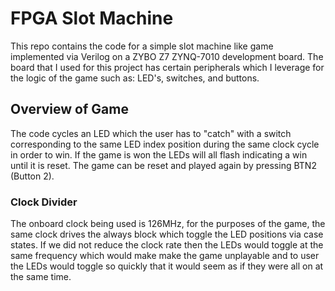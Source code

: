 # FPGA Slot Machine <br>
This repo contains the code for a simple slot machine like game implemented via Verilog on a ZYBO Z7 ZYNQ-7010 development board. The board that I used for this project has certain peripherals which I leverage for the logic of the game such as: LED's, switches, and buttons. <br>

## Overview of Game
The code cycles an LED which the user has to "catch" with a switch corresponding to the same LED index position during the same clock cycle in order to win. If the game is won the LEDs will all flash indicating a win until it is reset. The game can be reset and played again by pressing BTN2 (Button 2).

### Clock Divider
The onboard clock being used is 126MHz, for the purposes of the game, the same clock drives the always block which toggle the LED positions via case states. If we did not reduce the clock rate then the LEDs would toggle at the same frequency which would make make the game unplayable and to user the LEDs would toggle so quickly that it would seem as if they were all on at the same time.
